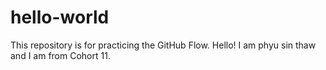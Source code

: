 # hello-world
This repository is for practicing the GitHub Flow.
Hello! I am phyu sin thaw and I am from Cohort 11.
